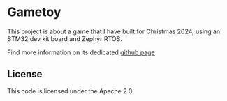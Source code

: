 # Gametoy

This project is about a game that I have built for Christmas 2024, using an STM32 dev kit board and Zephyr RTOS.

Find more information on its dedicated [github page](https://adri1mart1.github.io/)

## License

This code is licensed under the Apache 2.0.
